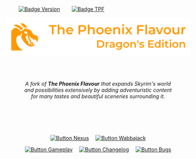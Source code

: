       
[![Badge Version]][Releases]      
[![Badge TPF]][Releases]

<div align = center>

![Banner]

<br>
<br>

*A fork of **The Phoenix Flavour** that expands Skyrim's world <br>
and possibilities extensively by adding adventuristic content <br>
for many tastes and beautiful sceneries surrounding it.*

<br>
<br>
<br>
<br>

[![Button Nexus]][Nexus]   
[![Button Wabbajack]][Wabbajack]

[![Button Gameplay]][Gameplay]   
[![Button Changelog]][Changelog]   
[![Button Bugs]][Bugs]

</div>

<br>
<br>


<!----------------------------------------------------------------------------->

[Releases]: https://github.com/DragonBlame/tpf-dragons-edition/releases
[Nexus]: https://www.nexusmods.com/skyrimspecialedition/mods/51973

[Changelog]: Documentation/Changelog.md
[Gameplay]: Documentation/Gameplay.md
[Wabbajack]: Documentation/Wabbajack.md
[Bugs]: Documentation/Bugs.md

[Banner]: Resources/Banner.webp


<!----------------------------------[ Badges ]--------------------------------->

[Badge Version]: https://img.shields.io/badge/Version-2.8.1-018a91?style=for-the-badge&labelColor=00B0B9
[Badge TPF]: https://img.shields.io/badge/TPF-4.15.1-258AAF?style=for-the-badge&labelColor=29a1cd


<!---------------------------------[ Buttons ]--------------------------------->

[Button Changelog]: https://img.shields.io/badge/Changelog-CB2E6D?style=for-the-badge&logoColor=white&logo=AzureArtifacts
[Button Wabbajack]: https://img.shields.io/badge/Wabbajack_Guide-0080FF?style=for-the-badge&logoColor=white&logo=GitBook
[Button Gameplay]: https://img.shields.io/badge/Gameplay-589632?style=for-the-badge&logoColor=white&logo=AppleArcade
[Button Nexus]: https://img.shields.io/badge/Ｎｅｘｕｓ_Mods-8197ec?style=for-the-badge&logoColor=white&logo=Dragonframe
[Button Bugs]: https://img.shields.io/badge/Report_Bugs-E85C33?style=for-the-badge&logoColor=white&logo=GitHub

